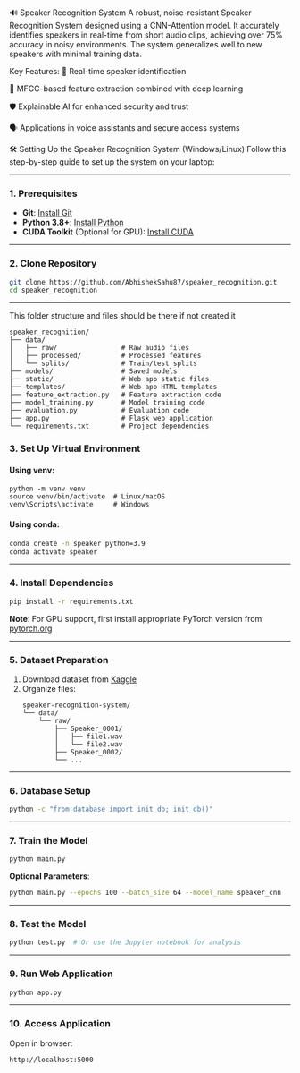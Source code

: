 🔊 Speaker Recognition System
A robust, noise-resistant Speaker Recognition System designed using a CNN-Attention model. It accurately identifies speakers in real-time from short audio clips, achieving over 75% accuracy in noisy environments. The system generalizes well to new speakers with minimal training data.

Key Features:
🎯 Real-time speaker identification

🧠 MFCC-based feature extraction combined with deep learning

🛡️ Explainable AI for enhanced security and trust

🗣️ Applications in voice assistants and secure access systems

🛠️ Setting Up the Speaker Recognition System (Windows/Linux)
Follow this step-by-step guide to set up the system on your laptop:

<!-- You can continue your setup steps here -->

---

### **1. Prerequisites**
- **Git**: [Install Git](https://git-scm.com/downloads)
- **Python 3.8+**: [Install Python](https://www.python.org/downloads/)
- **CUDA Toolkit** (Optional for GPU): [Install CUDA](https://developer.nvidia.com/cuda-downloads)

---

### **2. Clone Repository**
```bash
git clone https://github.com/AbhishekSahu87/speaker_recognition.git
cd speaker_recognition
```
---
This folder structure and files should be there if not created it 
```
speaker_recognition/
├── data/
│   ├── raw/                # Raw audio files
│   ├── processed/          # Processed features
│   └── splits/             # Train/test splits
├── models/                 # Saved models
├── static/                 # Web app static files
├── templates/              # Web app HTML templates
├── feature_extraction.py   # Feature extraction code
├── model_training.py       # Model training code
├── evaluation.py           # Evaluation code
├── app.py                  # Flask web application
└── requirements.txt        # Project dependencies
```

### **3. Set Up Virtual Environment**
#### **Using venv**:
```~bash
python -m venv venv
source venv/bin/activate  # Linux/macOS
venv\Scripts\activate     # Windows
```

#### **Using conda**:
```bash
conda create -n speaker python=3.9
conda activate speaker
```

---

### **4. Install Dependencies**
```bash
pip install -r requirements.txt
```

**Note**: For GPU support, first install appropriate PyTorch version from [pytorch.org](https://pytorch.org)

---

### **5. Dataset Preparation**
1. Download dataset from [Kaggle](https://www.kaggle.com/datasets/kongaevans/speaker-recognition-dataset)
2. Organize files:
   ```
   speaker-recognition-system/
   └── data/
       └── raw/
           ├── Speaker_0001/
           │   ├── file1.wav
           │   └── file2.wav
           ├── Speaker_0002/
           └── ...
   ```

---

### **6. Database Setup**
```bash
python -c "from database import init_db; init_db()"
```

---

### **7. Train the Model**
```bash
python main.py
```

**Optional Parameters**:
```bash
python main.py --epochs 100 --batch_size 64 --model_name speaker_cnn
```

---

### **8. Test the Model**
```bash
python test.py  # Or use the Jupyter notebook for analysis
```

---

### **9. Run Web Application**
```bash
python app.py
```
---

### **10. Access Application**
Open in browser:  
```
http://localhost:5000
```

